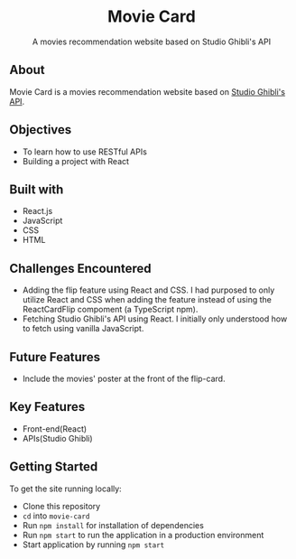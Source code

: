 <div align="center">
  <h1>Movie Card</h1>
  <p>A movies recommendation website based on Studio Ghibli's API</p>
</div>
 
## About
Movie Card is a movies recommendation website based on [Studio Ghibli's API](https://ghibliapi.herokuapp.com/#section/Studio-Ghibli-API).

## Objectives
* To learn how to use RESTful APIs
* Building a project with React

## Built with
* React.js
* JavaScript
* CSS
* HTML

## Challenges Encountered
* Adding the flip feature using React and CSS. I had purposed to only utilize React and CSS when adding the feature instead of using the ReactCardFlip compoment (a TypeScript npm).
* Fetching Studio Ghibli's API using React. I initially only understood how to fetch using vanilla JavaScript.

## Future Features
* Include the movies' poster at the front of the flip-card.

## Key Features
* Front-end(React)
* APIs(Studio Ghibli)

## Getting Started
To get the site running locally:
* Clone this repository
* `cd` into `movie-card`
* Run `npm install` for installation of dependencies
* Run `npm start` to run the application in a production environment
* Start application by running `npm start`
